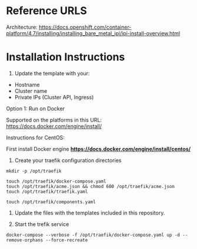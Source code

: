 # Reference URLS
 
Architecture: https://docs.openshift.com/container-platform/4.7/installing/installing_bare_metal_ipi/ipi-install-overview.html

# Installation Instructions

1. Update the template with your:

- Hostname
- Cluster name
- Private IPs (Cluster API, Ingress)

Option 1: Run on Docker

Supported on the platforms in this URL: https://docs.docker.com/engine/install/

Instructions for CentOS:

First install Docker engine
**https://docs.docker.com/engine/install/centos/**


1. Create your traefik configuration directories

```console
mkdir -p /opt/traefik

touch /opt/traefik/docker-compose.yaml
touch /opt/traefik/acme.json && chmod 600 /opt/traefik/acme.json
touch /opt/traefik/traefik.yaml

touch /opt/traefik/components.yaml
```

1. Update the files with the templates included in this repository.


1. Start the trefik service

```console
docker-compose --verbose -f /opt/traefik/docker-compose.yaml up -d --remove-orphans --force-recreate
```